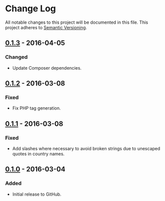 # Change Log
All notable changes to this project will be documented in this file.
This project adheres to [Semantic Versioning](http://semver.org/).

## [0.1.3] - 2016-04-05
### Changed
- Update Composer dependencies.

## [0.1.2] - 2016-03-08
### Fixed
- Fix PHP tag generation.

## [0.1.1] - 2016-03-08
### Fixed
- Add slashes where necessary to avoid broken strings due to unescaped quotes in country names.

## [0.1.0] - 2016-03-04
### Added
- Initial release to GitHub.

[0.1.3]: https://github.com/brightnucleus/country-codes/compare/v0.1.2...v0.1.3
[0.1.2]: https://github.com/brightnucleus/country-codes/compare/v0.1.1...v0.1.2
[0.1.1]: https://github.com/brightnucleus/country-codes/compare/v0.1.0...v0.1.1
[0.1.0]: https://github.com/brightnucleus/country-codes/compare/v0.0.0...v0.1.0
